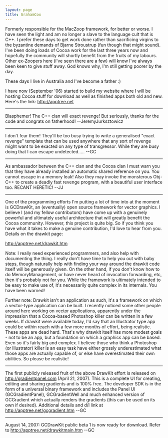 ```yaml
---
layout: page
title: GrahamCox
---
```




Formerly responsible for the MacZoop framework, for better or worse. I have seen the light and am no longer a slave to the language cult that is C++. I prefer these days to get work done rather than sacrificing virgins to the byzantine demands of Bjarne Stroustrup (fun though that might sound). I've been doing loads of Cocoa work for the last three years now and hopefully the community will shortly benefit from the fruits of my labours. Other ex-Zoopers here (i've seen there are a few) will know I've always been keen to give stuff away. God knows why, I'm still getting poorer by the day.

These days I live in Australia and I've become a father :)

I have now (September '06) started to build my website where I will be hosting Cocoa stuff for download as well as finished apps both old and new. Here's the link: http://apptree.net

----

Blasphemer! The C++ clan will exact revenge! But seriously, thanks for the code and congrats on fatherhood! --JeremyJurksztowicz

----

I don't fear them! They'll be too busy trying to write a generalised "exact revenge" template that can be used anywhere that any sort of revenge might want to be exacted on any type of transgressor. While they are busy doing that I can escape undetected..... --GC

----

As ambassador between the C++ clan and the Cocoa clan I must warn you that they have already installed an automatic shared reference on you. You cannot escape in a memory leak! Also they may invoke the monsterous Obj-C++ to create a deadly fast revenge program, with a beautiful user interface too. RECANT HERETIC! --JJ

----

One of the programming efforts I'm putting a lot of time into at the moment is GCDrawKit, an (eventually) open source framework for vector graphics. I believe I (and my fellow contributors) have come up with a genuinely powerful and ultimately useful architecture that will greatly benefit the Cocoa community. However, this project is quite big. So if you think you have what it takes to make a genuine contribution, I'd love to hear from you. Details on the drawkit page:

http://apptree.net/drawkit.htm

Note: I really need experienced programmers, and also help with documenting the thing. I really don't have time to help you out with baby steps, though naturally help with finding your way around the drawkit code itself will be generously given. On the other hand, if you don't know how to do MemoryManagement, or have never heard of invocation forwarding, etc, then it's probably not for you. While the framework is ultimately intended to be easy to make use of, it's necessarily quite complex in its internals. You have been warned!

Further note: Drawkit isn't an application as such, it's a framework on which a vector-type application can be built. I recently noticed some other people around here working on vector applications, apparently under the impression that a Cocoa-based Photoshop killer can be written in a few weeks. If drawkit were available today, I'd say that an Illustrator type app could be within reach with a few more months of effort, being realistic. These apps are dead hard. That's why drawkit itself has more modest goals - not to be an app, but a foundation on which a graphics app can be based. Even so it's fairly big and complex. I believe those who think a Photoshop (or Illustrator) killer is an easy task have either grossly underestimated what those apps are actually capable of, or else have overestimated their own abilities. So please be realistic!

----

The first publicly released fruit of the above DrawKit effort is released on http://gradientpanel.com (April 21, 2007). This is a complete UI for creating, editing and sharing gradients and is 100% free. The developer SDK is in the form of a universal binary framework and includes the Panel UI (GCGradientPanel), GCGradientWell and much enhanced version of GCGradient which actually renders the gradients (this can be used on its own if desired). Additional details and d/l link at http://apptree.net/gcgradient.htm --GC

----

August 14, 2007: GCDrawKit public beta 1 is now ready for download. Refer to http://apptree.net/drawkitmain.htm --GC

